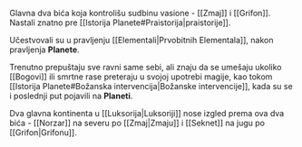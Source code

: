 Glavna dva bića koja kontrolišu sudbinu vasione - [[Zmaj]] i [[Grifon]]. Nastali znatno pre [[Istorija Planete#Praistorija|praistorije]].

Učestvovali su u pravljenju [[Elementali|Prvobitnih Elementala]], nakon pravljenja **Planete**.

Trenutno prepuštaju sve ravni same sebi, ali znaju da se umešaju ukoliko [[Bogovi]] ili smrtne rase preteraju u svojoj upotrebi magije, kao tokom [[Istorija Planete#Božanska intervencija|Božanske intervencije]], kada su se i poslednji put pojavili na **Planeti**.

Dva glavna kontinenta u [[Luksorija|Luksoriji]] nose izgled prema ova dva bića - [[Norzar]] na severu po [[Zmaj|Zmaju]] i [[Seknet]] na jugu po [[Grifon|Grifonu]].
